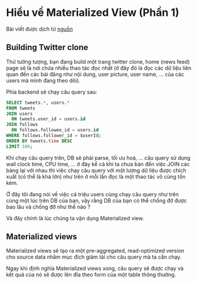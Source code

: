 # Hiểu về Materialized View (Phần 1)

Bài viết được dịch từ [nguồn](https://medium.com/event-driven-utopia/understanding-materialized-views-bb18206f1782)

## Building Twitter clone

Thử tưởng tượng, bạn đang build một trang twitter clone, home (news feed) page sẽ là nơi chứa nhiều thao tác đọc nhất (ở đây đó là đọc các dữ liệu liên quan đến các bài đăng như nội dung, user picture, user name, ... của các users mà mình đang theo dõi).

Phía backend sẽ chạy câu query sau:

```SQL
SELECT tweets.*, users.*
FROM tweets
JOIN users
  ON tweets.user_id = users.id
JOIN follows
  ON follows.followee_id = users.id
WHERE follows.follower_id = $userId;
ORDER BY tweets.time DESC
LIMIT 100;
```

Khi chạy câu query trên, DB sẽ phải parse, tối ưu hoá, ... câu query sử dụng wall clock time, CPU time, ... ở đây kể cả khi ta chưa bàn đến việc JOIN các bảng lại với nhau thì việc chạy câu query với một lượng dữ liệu được chích xuất (có thể là khá lớn) như trên ở mỗi lần đọc là một thao tác vô cùng tốn kém.

Ở đây tôi đang nói về việc cả triệu users cùng chạy câu query như trên cùng một lúc trên DB của bạn, vậy rằng DB của bạn có thể chống đỡ được bao lâu và chống đỡ như thế nào ?

Và đây chính là lúc chúng ta vận dụng Materialized view.

## Materialized views

Materialized views sẽ tạo ra một pre-aggregated, read-optimized version cho source data nhằm mục đích giảm tải cho câu query mà ta cần chạy.

Ngay khi định nghĩa Materialized views xong, câu query sẽ được chạy và kết quả của nó sẽ được lên đĩa theo form của một table thông thường.
